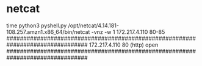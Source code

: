 # netcat


 time python3 pyshell.py /opt/netcat/4.14.181-108.257.amzn1.x86_64/bin/netcat -vnz -w 1 172.217.4.110 80-85
################################################################################
172.217.4.110 80 (http) open
################################################################################


